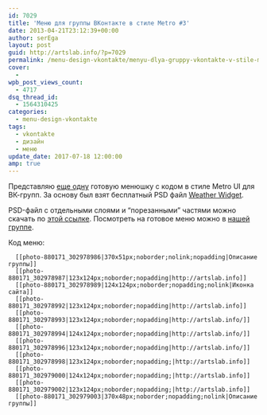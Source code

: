```yaml
---
id: 7029
title: 'Меню для группы ВКонтакте в стиле Metro #3'
date: 2013-04-21T23:12:39+00:00
author: serEga
layout: post
guid: http://artslab.info/?p=7029
permalink: /menu-design-vkontakte/menyu-dlya-gruppy-vkontakte-v-stile-metro-3/
cover:
  -
wpb_post_views_count:
  - 4717
dsq_thread_id:
  - 1564310425
categories:
  - menu-design-vkontakte
tags:
  - vkontakte
  - дизайн
  - меню
update_date: 2017-07-18 12:00:00
amp: true
---
```

Представляю [еще одну](http://artslab.info/category/menu-design-vkontakte/) готовую менюшку с кодом в стиле Metro UI для ВК-групп. За основу был взят бесплатный PSD файл [Weather Widget](http://dribbble.com/shots/894214-Weather-Widget-freebie?list=users).

<center>
  <amp-img src="https://cldup.com/dTdozv_VNK.jpg" alt="меню в стиле metro ui" class="aligncenter size-medium wp-image-7031" width="370" height="470"></amp-img>
</center>


PSD-файл с отдельными слоями и &#8220;порезанными&#8221; частями можно скачать по [этой ссылке](https://www.box.com/s/uwrl1kkkgr4bd2as9vk4). Посмотреть на готовое меню можно в <a href="http://vk.com/pages?oid=-880171&#038;p=metro_menu" target="_blank">нашей группе</a>.

Код меню:

```
  [­[photo-880171_302978986|370x51px;noborder;nolink;nopadding|Описание группы]]
  [­[photo-880171_302978987|123x124px;noborder;nopadding|http://artslab.info]]
  [­[photo-880171_302978989|124x124px;noborder;nopadding;nolink|Иконка сайта]]
  [­[photo-880171_302978992|123x124px;noborder;nopadding|http://artslab.info]]
  [­[photo-880171_302978993|123x124px;noborder;nopadding|http://artslab.info/]]
  [­[photo-880171_302978994|124x124px;noborder;nopadding|http://artslab.info/]]
  [­[photo-880171_302978996|123x124px;noborder;nopadding|http://artslab.info/]]
  [­[photo-880171_302978998|123x124px;noborder;nopadding;|http://artslab.info]]
  [­[photo-880171_302979000|124x124px;noborder;nopadding;|http://artslab.info]]
  [­[photo-880171_302979002|123x124px;noborder;nopadding;|http://artslab.info]]
  [­[photo-880171_302979003|370x48px;noborder;nopadding;nolink|Описание группы]]
```